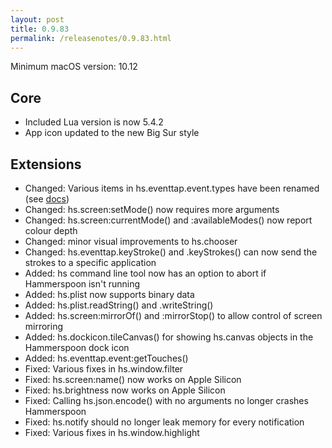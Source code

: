 ```yaml
---
layout: post
title: 0.9.83
permalink: /releasenotes/0.9.83.html
---
```


Minimum macOS version: 10.12

## Core

  * Included Lua version is now 5.4.2
  * App icon updated to the new Big Sur style

## Extensions

  * Changed: Various items in hs.eventtap.event.types have been renamed (see [docs](http://www.hammerspoon.org/docs/hs.eventtap.event.html#types))
  * Changed: hs.screen:setMode() now requires more arguments
  * Changed: hs.screen:currentMode() and :availableModes() now report colour depth
  * Changed: minor visual improvements to hs.chooser
  * Changed: hs.eventtap.keyStroke() and .keyStrokes() can now send the strokes to a specific application
  * Added: hs command line tool now has an option to abort if Hammerspoon isn't running
  * Added: hs.plist now supports binary data
  * Added: hs.plist.readString() and .writeString()
  * Added: hs.screen:mirrorOf() and :mirrorStop() to allow control of screen mirroring
  * Added: hs.dockicon.tileCanvas() for showing hs.canvas objects in the Hammerspoon dock icon
  * Added: hs.eventtap.event:getTouches()
  * Fixed: Various fixes in hs.window.filter
  * Fixed: hs.screen:name() now works on Apple Silicon
  * Fixed: hs.brightness now works on Apple Silicon
  * Fixed: Calling hs.json.encode() with no arguments no longer crashes Hammerspoon
  * Fixed: hs.notify should no longer leak memory for every notification
  * Fixed: Various fixes in hs.window.highlight
